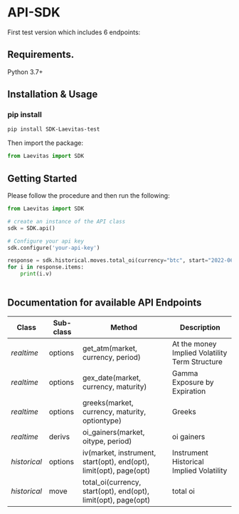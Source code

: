 # API-SDK
First test version which includes 6 endpoints:

## Requirements.

Python 3.7+

## Installation & Usage
### pip install



```sh
pip install SDK-Laevitas-test
```
Then import the package:
```python
from Laevitas import SDK 
```



## Getting Started

Please follow the procedure and then run the following:

```python
from Laevitas import SDK

# create an instance of the API class
sdk = SDK.api()

# Configure your api key
sdk.configure('your-api-key')

response = sdk.historical.moves.total_oi(currency="btc", start="2022-06-07", end="2022-06-14", limit="10", page="2")
for i in response.items:
    print(i.v)
                                     


```

## Documentation for available API Endpoints

|Class | Sub-class | Method                                                             | Description                                    |
|------------ |----------|--------------------------------------------------------------------|------------------------------------------------|
|*realtime* | options  | get_atm(market, currency, period)      | At the money Implied Volatility Term Structure |
|*realtime* | options  | gex_date(market, currency, maturity)                               | Gamma Exposure by Expiration                   |
|*realtime* | options  | greeks(market, currency, maturity, optiontype)                     | Greeks                                         |
|*realtime* | derivs   | oi_gainers(market, oitype, period)                                 | oi gainers                                     |
|*historical* | options  | iv(market, instrument, start(opt), end(opt), limit(opt), page(opt) | Instrument Historical Implied Volatility       |
|*historical* | move     | total_oi(currency, start(opt), end(opt), limit(opt), page(opt)     | total oi                                       |








